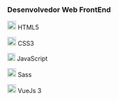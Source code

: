 ### Desenvolvedor Web FrontEnd

<img src="https://github.com/douglas-moura/douglas-moura/assets/100165194/2eeae4f5-bc7b-4e5d-ae63-9161000c97da" width="20"> HTML5

<img src="https://github.com/douglas-moura/douglas-moura/assets/100165194/ad984cfc-e5f7-4525-890c-0c13c2117810" width="20"> CSS3

<img src="https://github.com/douglas-moura/douglas-moura/assets/100165194/fe6144aa-d99b-4c86-b3b5-06b878c57a52" width="18"> JavaScript

<img src="https://github.com/douglas-moura/douglas-moura/assets/100165194/ba1abbd2-28d4-498b-a886-8647dc918551" width="20"> Sass

<img src="https://github.com/douglas-moura/douglas-moura/assets/100165194/f539ffa6-6099-4e9a-8196-637ce35e413e" width="20"> VueJs 3
